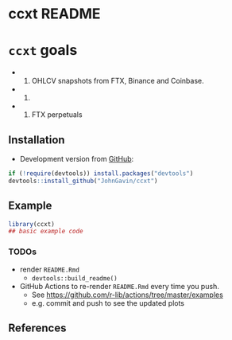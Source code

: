 ccxt README
================

<!-- README.md is generated from README.qmd. 
  Please edit that file. 
-->

# `ccxt` goals

<!-- badges: start -->
<!-- badges: end -->

-   1.  OHLCV snapshots from FTX, Binance and Coinbase.

-   1.  

-   1.  FTX perpetuals

## Installation

<!-- You can install the released version of ccxt from [CRAN](https://CRAN.R-project.org) with: 
``` r
install.packages("ccxt")
```
-->

-   Development version from
    [GitHub](https://github.com/JohnGavin/ccxt):

``` r
if (!require(devtools)) install.packages("devtools")
devtools::install_github("JohnGavin/ccxt")
```

## Example

``` r
library(ccxt)
## basic example code
```

### TODOs

-   render `README.Rmd`
    -   `devtools::build_readme()`
-   GitHub Actions to re-render `README.Rmd` every time you push.
    -   See <https://github.com/r-lib/actions/tree/master/examples>
    -   e.g. commit and push to see the updated plots

## References
